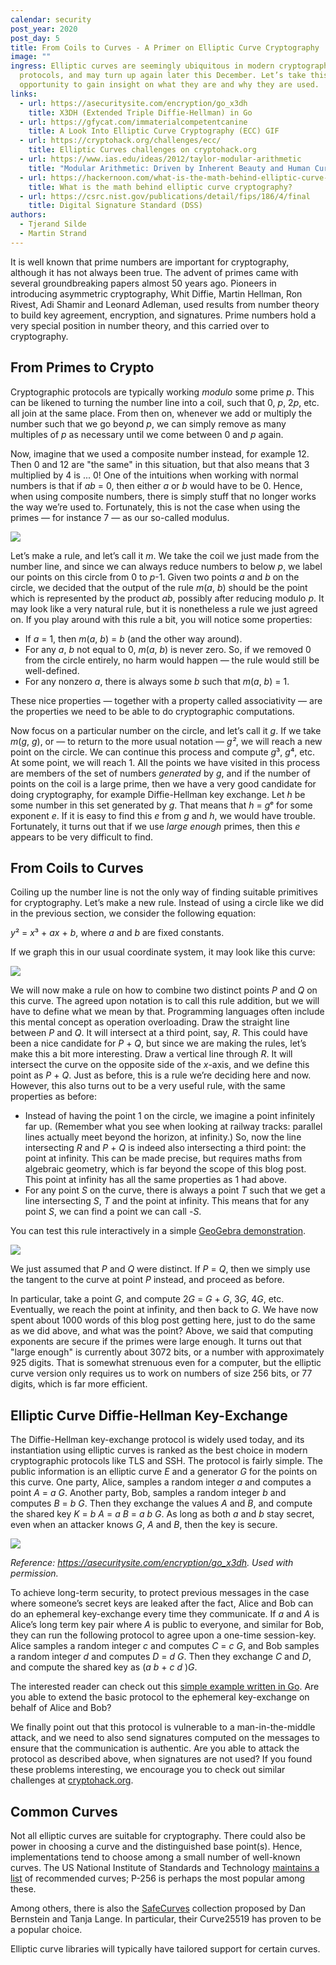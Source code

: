 ```yaml
---
calendar: security
post_year: 2020
post_day: 5
title: From Coils to Curves - A Primer on Elliptic Curve Cryptography
image: ""
ingress: Elliptic curves are seemingly ubiquitous in modern cryptographic
  protocols, and may turn up again later this December. Let’s take this
  opportunity to gain insight on what they are and why they are used.
links:
  - url: https://asecuritysite.com/encryption/go_x3dh
    title: X3DH (Extended Triple Diffie-Hellman) in Go
  - url: https://gfycat.com/immaterialcompetentcanine
    title: A Look Into Elliptic Curve Cryptography (ECC) GIF
  - url: https://cryptohack.org/challenges/ecc/
    title: Elliptic Curves challenges on cryptohack.org
  - url: https://www.ias.edu/ideas/2012/taylor-modular-arithmetic
    title: "Modular Arithmetic: Driven by Inherent Beauty and Human Curiosity"
  - url: https://hackernoon.com/what-is-the-math-behind-elliptic-curve-cryptography-f61b25253da3
    title: What is the math behind elliptic curve cryptography?
  - url: https://csrc.nist.gov/publications/detail/fips/186/4/final
    title: Digital Signature Standard (DSS)
authors:
  - Tjerand Silde
  - Martin Strand
---
```

It is well known that prime numbers are important for cryptography, although it has not always been true. The advent of primes came with several groundbreaking papers almost 50 years ago. Pioneers in introducing asymmetric cryptography, Whit Diffie, Martin Hellman, Ron Rivest, Adi Shamir and Leonard Adleman, used results from number theory to build key agreement, encryption, and signatures. Prime numbers hold a very special position in number theory, and this carried over to cryptography.

## From Primes to Crypto

Cryptographic protocols are typically working *modulo* some prime *p*. This can be likened to turning the number line into a coil, such that 0, *p*, 2*p*, etc. all join at the same place. From then on, whenever we add or multiply the number such that we go beyond *p*, we can simply remove as many multiples of *p* as necessary until we come between 0 and *p* again.

Now, imagine that we used a composite number instead, for example 12. Then 0 and 12 are "the same" in this situation, but that also means that 3 multiplied by 4 is ... 0! One of the intuitions when working with normal numbers is that if *ab* = 0, then either *a* or *b* would have to be 0. Hence, when using composite numbers, there is simply stuff that no longer works the way we’re used to. Fortunately, this is not the case when using the primes — for instance 7 — as our so-called modulus.

![](/assets/curves.png)

Let’s make a rule, and let’s call it *m*. We take the coil we just made from the number line, and since we can always reduce numbers to below *p*, we label our points on this circle from 0 to *p*-1. Given two points *a* and *b* on the circle, we decided that the output of the rule *m*(*a*, *b*) should be the point which is represented by the product *ab*, possibly after reducing modulo *p*. It may look like a very natural rule, but it is nonetheless a rule we just agreed on. If you play around with this rule a bit, you will notice some properties:

* If *a* = 1, then *m*(*a*, *b*) = *b* (and the other way around).
* For any *a*, *b* not equal to 0, *m*(*a*, *b*) is never zero. So, if we removed 0 from the circle entirely, no harm would happen — the rule would still be well-defined.
* For any nonzero *a*, there is always some *b* such that *m*(*a*, *b*) = 1.

These nice properties — together with a property called associativity — are the properties we need to be able to do cryptographic computations.

Now focus on a particular number on the circle, and let’s call it *g*. If we take *m*(*g*, *g*), or — to return to the more usual notation — *g²*, we will reach a new point on the circle. We can continue this process and compute *g*³, *g*⁴, etc. At some point, we will reach 1. All the points we have visited in this process are members of the set of numbers *generated* by *g*, and if the number of points on the coil is a large prime, then we have a very good candidate for doing cryptography, for example Diffie-Hellman key exchange. Let *h* be some number in this set generated by *g*. That means that *h* = *g*ᵉ for some exponent *e*. If it is easy to find this *e* from *g* and *h*, we would have trouble. Fortunately, it turns out that if we use *large enough* primes, then this *e* appears to be very difficult to find.

## From Coils to Curves

Coiling up the number line is not the only way of finding suitable primitives for cryptography. Let’s make a new rule. Instead of using a circle like we did in the previous section, we consider the following equation:

*y*² = *x*³ + *ax* + *b*, where *a* and *b* are fixed constants.

If we graph this in our usual coordinate system, it may look like this curve:

![](/assets/curves2.png)

We will now make a rule on how to combine two distinct points *P* and *Q* on this curve. The agreed upon notation is to call this rule addition, but we will have to define what we mean by that. Programming languages often include this mental concept as operation overloading. Draw the straight line between *P* and *Q*. It will intersect at a third point, say, *R*. This could have been a nice candidate for *P* + *Q*, but since we are making the rules, let’s make this a bit more interesting. Draw a vertical line through *R*. It will intersect the curve on the opposite side of the *x*-axis, and we define this point as *P* + *Q*. Just as before, this is a rule we’re deciding here and now. However, this also turns out to be a very useful rule, with the same properties as before:

* Instead of having the point 1 on the circle, we imagine a point infinitely far up. (Remember what you see when looking at railway tracks: parallel lines actually meet beyond the horizon, at infinity.) So, now the line intersecting *R* and *P* + *Q* is indeed also intersecting a third point: the point at infinity. This can be made precise, but requires maths from algebraic geometry, which is far beyond the scope of this blog post. This point at infinity has all the same properties as 1 had above.
* For any point *S* on the curve, there is always a point *T* such that we get a line intersecting *S*, *T* and the point at infinity. This means that for any point *S*, we can find a point we can call -*S*.

You can test this rule interactively in a simple [GeoGebra demonstration](https://www.geogebra.org/m/ukhajwzs).

![](/assets/ec_group_law.gif)

We just assumed that *P* and *Q* were distinct. If *P* = *Q*, then we simply use the tangent to the curve at point *P* instead, and proceed as before.

In particular, take a point *G*, and compute 2*G* = *G* + *G*, 3*G*, 4*G*, etc. Eventually, we reach the point at infinity, and then back to *G*. We have now spent about 1000 words of this blog post getting here, just to do the same as we did above, and what was the point? Above, we said that computing exponents are secure if the primes were large enough. It turns out that "large enough" is currently about 3072 bits, or a number with approximately 925 digits. That is somewhat strenuous even for a computer, but the elliptic curve version only requires us to work on numbers of size 256 bits, or 77 digits, which is far more efficient.

## Elliptic Curve Diffie-Hellman Key-Exchange

The Diffie-Hellman key-exchange protocol is widely used today, and its instantiation using elliptic curves is ranked as the best choice in modern cryptographic protocols like TLS and SSH. The protocol is fairly simple. The public information is an elliptic curve *E* and a generator *G* for the points on this curve. One party, Alice, samples a random integer *a* and computes a point *A* = *a* *G*. Another party, Bob, samples a random integer *b* and computes *B* = *b* *G*. Then they exchange the values *A* and *B*, and compute the shared key *K* = *b* *A* = *a* *B* = *a* *b* *G*. As long as both *a* and *b* stay secret, even when an attacker knows *G*, *A* and *B*, then the key is secure.

![](/assets/dh.png)

*Reference: <https://asecuritysite.com/encryption/go_x3dh>. Used with permission.*

To achieve long-term security, to protect previous messages in the case where someone’s secret keys are leaked after the fact, Alice and Bob can do an ephemeral key-exchange every time they communicate. If *a* and *A* is Alice’s long term key pair where *A* is public to everyone, and similar for Bob, they can run the following protocol to agree upon a one-time session-key. Alice samples a random integer *c* and computes *C* = *c* *G*, and Bob samples a random integer *d* and computes *D* = *d* *G*. Then they exchange *C* and *D*, and compute the shared key as (*a* *b* + *c* *d* )*G*.

The interested reader can check out this [simple example written in Go](https://play.golang.org/p/qJBI0_2lsGP). Are you able to extend the basic protocol to the ephemeral key-exchange on behalf of Alice and Bob?

We finally point out that this protocol is vulnerable to a man-in-the-middle attack, and we need to also send signatures computed on the messages to ensure that the communication is authentic. Are you able to attack the protocol as described above, when signatures are not used? If you found these problems interesting, we encourage you to check out similar challenges at [cryptohack.org](https://cryptohack.org/challenges/ecc/).

## Common Curves

Not all elliptic curves are suitable for cryptography. There could also be power in choosing a curve and the distinguished base point(s). Hence, implementations tend to choose among a small number of well-known curves. The US National Institute of Standards and Technology [maintains a list](https://csrc.nist.gov/publications/detail/fips/186/4/final) of recommended curves; P-256 is perhaps the most popular among these. 

Among others, there is also the [SafeCurves](https://safecurves.cr.yp.to) collection proposed by Dan Bernstein and Tanja Lange. In particular, their Curve25519 has proven to be a popular choice.

Elliptic curve libraries will typically have tailored support for certain curves.
